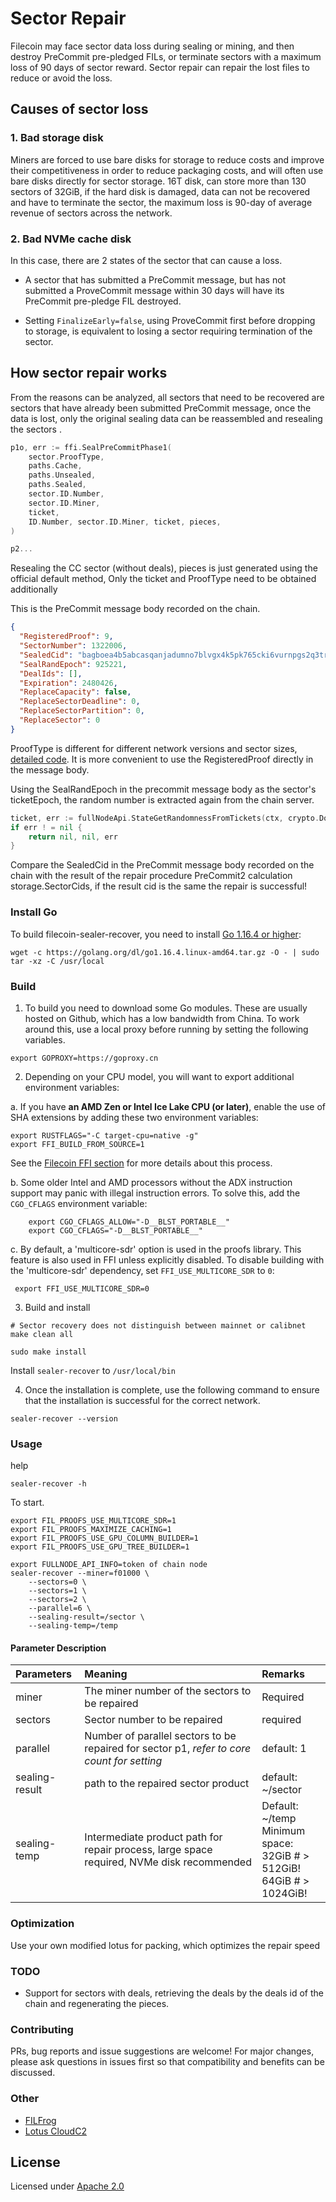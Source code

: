 # Sector Repair

Filecoin may face sector data loss during sealing or mining, and then destroy PreCommit pre-pledged FILs, or terminate sectors with a maximum loss of 90 days of sector reward. Sector repair can repair the lost files to reduce or avoid the loss.

## Causes of sector loss

### 1. Bad storage disk

Miners are forced to use bare disks for storage to reduce costs and improve their competitiveness in order to reduce packaging costs, and will often use bare disks directly for sector storage.
16T disk, can store more than 130 sectors of 32GiB, if the hard disk is damaged, data can not be recovered and have to terminate the sector, the maximum loss is 90-day of average revenue of sectors across the network.

### 2. Bad NVMe cache disk

In this case, there are 2 states of the sector that can cause a loss.

- A sector that has submitted a PreCommit message, but has not submitted a ProveCommit message within 30 days will have its PreCommit pre-pledge FIL destroyed.

- Setting `FinalizeEarly=false`, using ProveCommit first before dropping to storage, is equivalent to losing a sector requiring termination of the sector.

## How sector repair works

From the reasons can be analyzed, all sectors that need to be recovered are sectors that have already been submitted PreCommit message, once the data is lost, only the original sealing data can be reassembled and resealing the sectors .

```go
p1o, err := ffi.SealPreCommitPhase1(
    sector.ProofType,
    paths.Cache,
    paths.Unsealed,
    paths.Sealed,
    sector.ID.Number,
    sector.ID.Miner,
    ticket,
    ID.Number, sector.ID.Miner, ticket, pieces,
)

p2...
```

Resealing the CC sector (without deals), pieces is just generated using the official default method, Only the ticket and ProofType need to be obtained additionally

This is the PreCommit message body recorded on the chain.

```json
{
  "RegisteredProof": 9,
  "SectorNumber": 1322006,
  "SealedCid": "bagboea4b5abcasqanjadumno7blvgx4k5pk765cki6vurnpgs2q3trt2trkznhj3",
  "SealRandEpoch": 925221,
  "DealIds": [],
  "Expiration": 2480426,
  "ReplaceCapacity": false,
  "ReplaceSectorDeadline": 0,
  "ReplaceSectorPartition": 0,
  "ReplaceSector": 0
}
```

ProofType is different for different network versions and sector sizes, [detailed code]( https://github.com/filecoin-project/lotus/blob/7a38cd9286fbe8c4faf7b1f4737b6ff4dd94d011/chain/actors/builtin/miner/miner.go#L263 ). It is more convenient to use the RegisteredProof directly in the message body.

Using the SealRandEpoch in the precommit message body as the sector's ticketEpoch, the random number is extracted again from the chain server.

```go
ticket, err := fullNodeApi.StateGetRandomnessFromTickets(ctx, crypto.DomainSeparationTag_SealRandomness, ticketEpoch, buf.Bytes(), ts.Key ())
if err ! = nil {
    return nil, nil, err
}
```

Compare the SealedCid in the PreCommit message body recorded on the chain with the result of the repair procedure PreCommit2 calculation storage.SectorCids, if the result cid is the same the repair is successful!

### Install Go

To build filecoin-sealer-recover, you need to install [Go 1.16.4 or higher](https://golang.org/dl/):

```shell
wget -c https://golang.org/dl/go1.16.4.linux-amd64.tar.gz -O - | sudo tar -xz -C /usr/local
```

### Build

1. To build you need to download some Go modules. These are usually hosted on Github, which has a low bandwidth from China. To work around this, use a local proxy before running by setting the following variables.

```shell
export GOPROXY=https://goproxy.cn
```

2. Depending on your CPU model, you will want to export additional environment variables:

a. If you have **an AMD Zen or Intel Ice Lake CPU (or later)**, enable the use of SHA extensions by adding these two environment variables:

```shell
export RUSTFLAGS="-C target-cpu=native -g"
export FFI_BUILD_FROM_SOURCE=1
```

See the [Filecoin FFI section](https://docs.filecoin.io/get-started/lotus/installation/#native-filecoin-ffi) for more details about this process.

b. Some older Intel and AMD processors without the ADX instruction support may panic with illegal instruction errors. To solve this, add the `CGO_CFLAGS` environment variable:

```shell
    export CGO_CFLAGS_ALLOW="-D__BLST_PORTABLE__"
    export CGO_CFLAGS="-D__BLST_PORTABLE__"
```

c. By default, a 'multicore-sdr' option is used in the proofs library.  This feature is also used in FFI unless explicitly disabled.  To disable building with the 'multicore-sdr' dependency, set `FFI_USE_MULTICORE_SDR` to `0`:

```shell
 export FFI_USE_MULTICORE_SDR=0
```

3. Build and install

```shell
# Sector recovery does not distinguish between mainnet or calibnet
make clean all

sudo make install
```

Install `sealer-recover` to `/usr/local/bin`

4. Once the installation is complete, use the following command to ensure that the installation is successful for the correct network.

```shell
sealer-recover --version
```

### Usage

help

```shell
sealer-recover -h
```

To start.

```shell
export FIL_PROOFS_USE_MULTICORE_SDR=1
export FIL_PROOFS_MAXIMIZE_CACHING=1
export FIL_PROOFS_USE_GPU_COLUMN_BUILDER=1
export FIL_PROOFS_USE_GPU_TREE_BUILDER=1

export FULLNODE_API_INFO=token of chain node
sealer-recover --miner=f01000 \
    --sectors=0 \ 
    --sectors=1 \ 
    --sectors=2 \     
    --parallel=6 \ 
    --sealing-result=/sector \ 
    --sealing-temp=/temp
```

#### Parameter Description

| Parameters | Meaning | Remarks |
| :-----| :----- | :----- |
| miner | The miner number of the sectors to be repaired | Required |
| sectors | Sector number to be repaired | required
| parallel | Number of parallel sectors to be repaired for sector p1, _refer to core count for setting_ | default: 1 |
| sealing-result | path to the repaired sector product | default: ~/sector |
| sealing-temp | Intermediate product path for repair process, large space required, NVMe disk recommended | Default: ~/temp <br/> Minimum space: <br/> 32GiB # > 512GiB! <br/> 64GiB # > 1024GiB!

### Optimization

Use your own modified lotus for packing, which optimizes the repair speed

### TODO

- Support for sectors with deals, retrieving the deals by the deals id of the chain and regenerating the pieces.

### Contributing

PRs, bug reports and issue suggestions are welcome! For major changes, please ask questions in issues first so that compatibility and benefits can be discussed.

### Other

- [FILFrog](https://www.froghub.io/)
- [Lotus CloudC2](https://github.com/froghub-io/lotus-cloudc2)

## License

Licensed under [Apache 2.0](https://github.com/froghub-io/filecoin-sealer-recover/blob/main/LICENSE)
